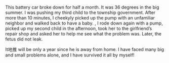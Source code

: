 This battery car broke down for half a month. It was 36 degrees in the big summer. I was pushing my third child to the township government. After more than 10 minutes, I cheekyly picked up the pump with an unfamiliar neighbor and walked back to have a baby. , I rode down again with a pump, picked up my second child in the afternoon, took her to the girlfriend’s repair shop and asked her to help me see what the problem was. Later, the fetus did not leak.

It地推 will be only a year since he is away from home. I have faced many big and small problems alone, and I have survived it all by myself!
